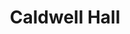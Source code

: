 ---
categories:
- '1996'
events:
- audio_id: null
  building: Caldwell Hall
  categories: caldwell-hall
  description: The CHASS Multi-Cultural Association for Students was established.
  event_decade: '1990'
  event_id: '32'
  excerpt: The CHASS Multi-Cultural Association for Students was established.
  iiif_crop: null
  image id (orig): funk_caldwellHall
  image_caption: null
  image_id: funk_caldwellHall
  image_type: null
  redirect_from: null
  start_date: 01/01/1996
  title: CHASSMAS
  year: '1996'
lat: '35.7868'
layout: post
lng: '-78.665802'
order: 17
permalink: places/caldwell-hall/
place: caldwell-hall
title: Caldwell Hall

---